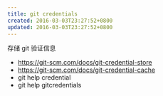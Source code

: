 ```yaml
---
title: git credentials
created: 2016-03-03T23:27:52+0800
updated: 2016-03-03T23:27:52+0800
---
```



存储 git 验证信息

- https://git-scm.com/docs/git-credential-store
- https://git-scm.com/docs/git-credential-cache
- git help credential
- git help gitcredentials
